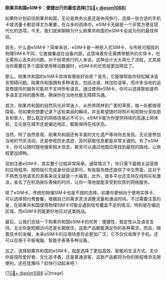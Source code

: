 **刚果共和国eSIM卡：便捷出行的最佳选择[[TG💪+ @esim1088](https://t.me/s/esim1088)]**

如果你计划前往刚果共和国，无论是商务出差还是休闲旅行，选择一张合适的手机卡或流量卡都显得尤为重要。在众多的选择中，eSIM卡无疑是一个非常方便且现代化的选项。今天，我们就来聊聊为什么刚果共和国的eSIM卡会成为你的最佳伴侣。

首先，什么是eSIM卡？简单来说，eSIM卡是一种嵌入式SIM卡，与传统可插拔的物理SIM卡不同，它直接集成在设备内部。这意味着你无需携带额外的实体卡，也无需担心丢失的问题。对于经常旅行的人来说，这种设计大大简化了流程，尤其是当你需要在多个国家使用移动数据时，eSIM卡的优势就更加明显了。

那么，刚果共和国的eSIM卡具体有哪些好处呢？首先，它能够帮助你轻松解决语言障碍问题。刚果共和国拥有多种语言，包括法语、林加拉语等，而许多当地的运营商提供的服务可能并不支持所有语言。通过使用eSIM卡，你可以选择那些提供多语言支持的服务商，确保你在当地也能无障碍沟通。

其次，刚果共和国的自然风光非常迷人，从热带雨林到广袤的草原，每一处都值得探索。但如果你想要记录下这些美丽的瞬间，并且希望随时将照片和视频分享给朋友和家人，那么稳定的网络连接必不可少。eSIM卡能为你提供持续的高速上网体验，无论是在城市还是偏远地区，都能保持在线状态。

当然，除了自然景观，刚果共和国还有丰富的文化遗产等待你去发现。无论是参加当地的节庆活动，还是参观历史遗迹，及时获取信息都是非常关键的。有了eSIM卡，你可以随时随地搜索相关信息，甚至可以通过地图应用找到最短的路线，让旅程更加顺畅。

说到注册eSIM卡，其实整个过程非常简单。通常情况下，你只需下载相关运营商的应用程序，按照指引完成身份验证即可。有些服务商还提供了中文界面，这对于不熟悉当地语言的游客来说无疑是一大福音。此外，很多平台还支持在线购买和激活，省去了在机场排队等候的时间，让你一落地就能享受到优质的网络服务。

除了eSIM卡，传统的物理SIM卡也是不错的选择。如果你更倾向于使用实体卡，可以选择预付费套餐，根据自己的需求灵活调整流量和通话时间。不过需要注意的是，在刚果共和国使用物理SIM卡可能会遇到信号覆盖不足的情况，特别是在偏远区域，而eSIM卡则能更好地应对这类挑战。

最后，让我们总结一下刚果共和国eSIM卡的优势：便捷性、稳定性以及语言支持。无论你是短期访问还是长期居住，这款产品都能满足你的各种需求。而且，随着技术的发展，未来eSIM卡的应用场景将会更加广泛，它不仅仅局限于手机，还可以应用于平板电脑、智能手表等多种设备。

总之，选择刚果共和国的eSIM卡，就是选择了更加高效、智能的生活方式。无论你是探险爱好者、文化追寻者，还是普通游客，这款产品都将为你的旅程增添无限便利。还在犹豫吗？赶快行动起来吧！

[[TG💪+ @esim1088](https://t.me/s/esim1088) ![Image](https://i.postimg.cc/4NQfJmqS/Snipaste-2025-05-13-00-14-12.png)]